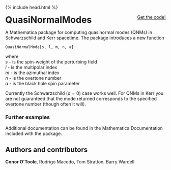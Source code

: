 {% include head.html %}

<p>
 <h1 style="display:inline">QuasiNormalModes</h1> <span style="float:right;"><a href="{{ site.github.repository_url }}" class = "code_btn">Get the code!</a></span>
</p>

A Mathematica package for computing quasinormal modes (QNMs) in Schwarzschild and Kerr spacetime. The package introduces a new function
```
QuasiNormalMode[s, l, m, n, a]
```
where  
$s$ - is the spin-weight of the perturbing field  
$l$ - is the multipolar index  
$m$ - is the azimuthal index  
$n$ - is the overtone number  
$a$ - is the black hole spin parameter

Currently the Schwarzschild ($a=0$) case works well. For QNMs in Kerr you are not guaranteed that the mode returned corresponds to the specified overtone number (though often it will).

### Further examples

Additional documentation can be found in the Mathematica Documentation included with the package.

## Authors and contributors

**Conor O'Toole**, Rodrigo Macedo, Tom Stratton, Barry Wardell